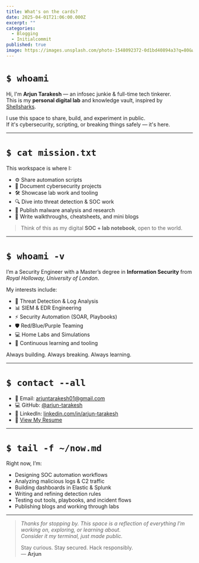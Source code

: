 ```yaml
---
title: What's on the cards?
date: 2025-04-01T21:06:00.000Z
excerpt: ""
categories:
  - Blogging
  - Initialcommit
published: true
image: https://images.unsplash.com/photo-1548092372-0d1bd40894a3?q=80&w=2070&auto=format&fit=crop&ixlib=rb-4.0.3&ixid=M3wxMjA3fDB8MHxwaG90by1wYWdlfHx8fGVufDB8fHx8fA%3D%3D
---
```


# `$ whoami`

Hi, I'm **Arjun Tarakesh** — an infosec junkie & full-time tech tinkerer.  
This is my **personal digital lab** and knowledge vault, inspired by [Shellsharks](https://shellsharks.com).

I use this space to share, build, and experiment in public.  
If it's cybersecurity, scripting, or breaking things safely — it's here.

---

# `$ cat mission.txt`

This workspace is where I:

- ⚙️ Share automation scripts
- 🧪 Document cybersecurity projects
- 🛠️ Showcase lab work and tooling
- 🔍 Dive into threat detection & SOC work
- 🔬 Publish malware analysis and research
- 📜 Write walkthroughs, cheatsheets, and mini blogs

> Think of this as my digital **SOC + lab notebook**, open to the world.

---

# `$ whoami -v`

I’m a Security Engineer with a Master’s degree in **Information Security** from *Royal Holloway, University of London*.

My interests include:

- 🧩 Threat Detection & Log Analysis
- 📊 SIEM & EDR Engineering
- ⚡ Security Automation (SOAR, Playbooks)
- 🛡️ Red/Blue/Purple Teaming
- 💻 Home Labs and Simulations
- 🔐 Continuous learning and tooling

Always building. Always breaking. Always learning.

---

# `$ contact --all`

- 📧 Email: [arjuntarakesh01@gmail.com](mailto:arjuntarakesh01@gmail.com)
- 💻 GitHub: [@arjun-tarakesh](https://github.com/arjun-tarakesh)
- 💼 LinkedIn: [linkedin.com/in/arjun-tarakesh](https://linkedin.com/in/arjun-tarakesh)
- 📄 [View My Resume](#) <!-- Replace with hosted link if available -->

---

# `$ tail -f ~/now.md`

Right now, I’m:

- Designing SOC automation workflows  
- Analyzing malicious logs & C2 traffic  
- Building dashboards in Elastic & Splunk  
- Writing and refining detection rules  
- Testing out tools, playbooks, and incident flows  
- Publishing blogs and working through labs  

---

> _Thanks for stopping by. This space is a reflection of everything I’m working on, exploring, or learning about._  
> _Consider it my terminal, just made public._  
>  
> Stay curious. Stay secured. Hack responsibly.  
> — **Arjun**
